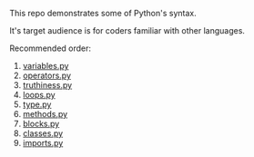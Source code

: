 This repo demonstrates some of Python's syntax.

It's target audience is for coders familiar with other languages.

Recommended order:

1. [variables.py](/src/syntax/variables.py)
2. [operators.py](/src/syntax/operators.py)
3. [truthiness.py](/src/syntax/truthiness.py)
4. [loops.py](/src/syntax/loops.py)
5. [type.py](/src/syntax/type.py)
6. [methods.py](/src/syntax/methods.py)
7. [blocks.py](/src/syntax/blocks.py)
8. [classes.py](/src/syntax/classes.py)
9. [imports.py](/src/syntax/imports.py)
